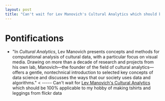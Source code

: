 ```yaml
---
layout: post
title: "Can't wait for Lev Manovich's Cultural Analytics which should be 100% applicable to my hobby of making tshirts and leggings from flickr data" 
---
```


# Pontifications

* "In *Cultural Analytics*, Lev Manovich presents concepts and methods  for computational analysis of cultural data, with a particular focus on  visual media. Drawing on more than a decade of research and projects  from his own lab, Manovich—the founder of the field of cultural  analytics—offers a gentle, nontechnical introduction to selected key  concepts of data science and discusses the ways that our society uses  data and algorithms." < ----- Can't wait for [Lev Manovich's Cultural Analytics](https://mitpress.mit.edu/books/cultural-analytics) which should be 100% applicable to my hobby of making tshirts and leggings from flickr data